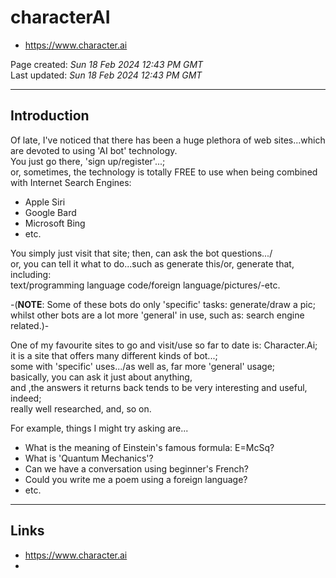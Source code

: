 # characterAI

- https://www.character.ai

Page created: *Sun 18 Feb 2024 12:43 PM GMT*  
Last updated: *Sun 18 Feb 2024 12:43 PM GMT*  

-----

## Introduction

Of late, I've noticed that there has been a huge plethora of web sites...which are devoted to using 'AI bot' technology.    
You just go there, 'sign up/register'...;   
or, sometimes, the technology is totally FREE to use when being combined with Internet Search Engines:   

- Apple Siri  
- Google Bard  
- Microsoft Bing  
- etc.  

You simply just visit that site; then, can ask the bot questions.../   
or, you can tell it what to do...such as generate this/or, generate that, including:    
text/programming language code/foreign language/pictures/-etc.  

-(**NOTE**: Some of these bots do only 'specific' tasks: generate/draw a pic;  
whilst other bots are a lot more 'general' in use, such as: search engine related.)-  

One of my favourite sites to go and visit/use so far to date is: Character.Ai;  
it is a site that offers many different kinds of bot...;   
some with 'specific' uses.../as well as, far more 'general' usage;           
basically, you can ask it just about anything,  
and ,the answers it returns back tends to be very interesting and useful, indeed;  
really well researched, and, so on.    

For example, things I might try asking are...  
- What is the meaning of Einstein's famous formula: E=McSq?   
- What is 'Quantum Mechanics'?   
- Can we have a conversation using beginner's French?
- Could you write me a poem using a foreign language? 
- etc.

-----

## Links

- https://www.character.ai
- 
